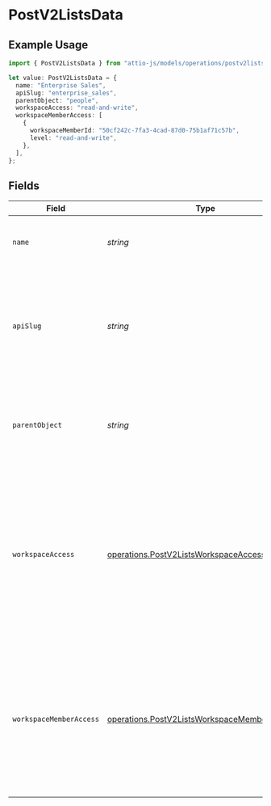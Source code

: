 # PostV2ListsData

## Example Usage

```typescript
import { PostV2ListsData } from "attio-js/models/operations/postv2lists.js";

let value: PostV2ListsData = {
  name: "Enterprise Sales",
  apiSlug: "enterprise_sales",
  parentObject: "people",
  workspaceAccess: "read-and-write",
  workspaceMemberAccess: [
    {
      workspaceMemberId: "50cf242c-7fa3-4cad-87d0-75b1af71c57b",
      level: "read-and-write",
    },
  ],
};
```

## Fields

| Field                                                                                                                                                                | Type                                                                                                                                                                 | Required                                                                                                                                                             | Description                                                                                                                                                          | Example                                                                                                                                                              |
| -------------------------------------------------------------------------------------------------------------------------------------------------------------------- | -------------------------------------------------------------------------------------------------------------------------------------------------------------------- | -------------------------------------------------------------------------------------------------------------------------------------------------------------------- | -------------------------------------------------------------------------------------------------------------------------------------------------------------------- | -------------------------------------------------------------------------------------------------------------------------------------------------------------------- |
| `name`                                                                                                                                                               | *string*                                                                                                                                                             | :heavy_check_mark:                                                                                                                                                   | The human-readable name of the list.                                                                                                                                 | Enterprise Sales                                                                                                                                                     |
| `apiSlug`                                                                                                                                                            | *string*                                                                                                                                                             | :heavy_check_mark:                                                                                                                                                   | A unique, human-readable slug to access the list through API calls. Should be formatted in snake case.                                                               | enterprise_sales                                                                                                                                                     |
| `parentObject`                                                                                                                                                       | *string*                                                                                                                                                             | :heavy_check_mark:                                                                                                                                                   | A UUID or slug to identify the allowed object type for records added to this list.                                                                                   | people                                                                                                                                                               |
| `workspaceAccess`                                                                                                                                                    | [operations.PostV2ListsWorkspaceAccess](../../models/operations/postv2listsworkspaceaccess.md)                                                                       | :heavy_check_mark:                                                                                                                                                   | The level of access granted to all members of the workspace for this list. Pass `null` to keep the list private and only grant access to specific workspace members. | read-and-write                                                                                                                                                       |
| `workspaceMemberAccess`                                                                                                                                              | [operations.PostV2ListsWorkspaceMemberAccess](../../models/operations/postv2listsworkspacememberaccess.md)[]                                                         | :heavy_check_mark:                                                                                                                                                   | The level of access granted to specific workspace members for this list. Pass an empty array to grant access to no workspace members.                                |                                                                                                                                                                      |